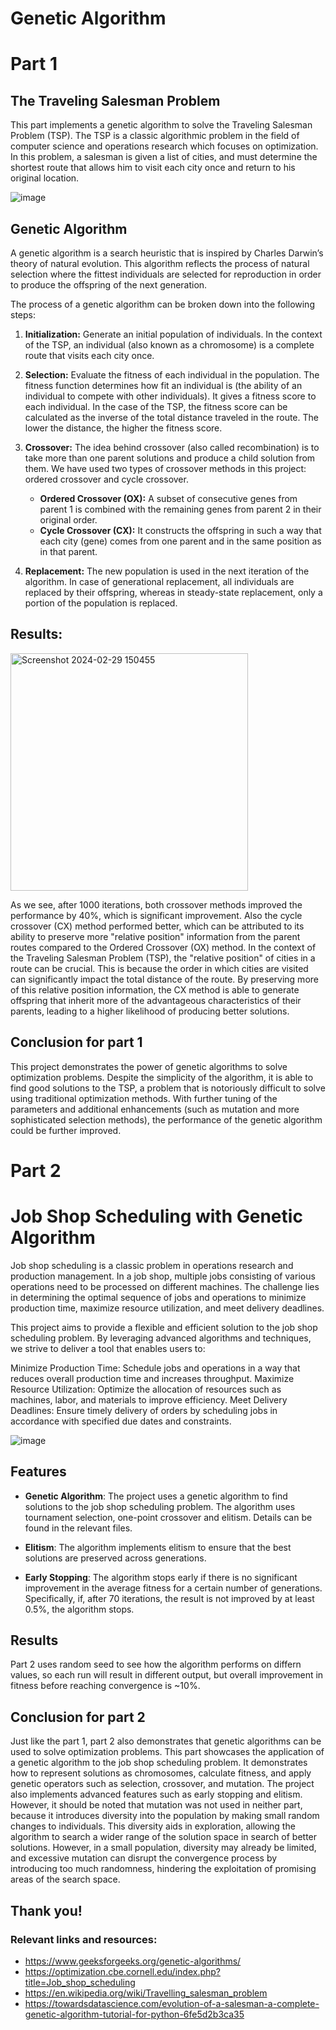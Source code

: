 # Genetic Algorithm

# Part 1

## The Traveling Salesman Problem

This part implements a genetic algorithm to solve the Traveling Salesman Problem (TSP). The TSP is a classic algorithmic problem in the field of computer science and operations research which focuses on optimization. In this problem, a salesman is given a list of cities, and must determine the shortest route that allows him to visit each city once and return to his original location.

![image](https://github.com/MikheilKvizhinadze2001/traveling_salesman_problem/assets/85734592/e4b1ed7d-6dd8-46c3-b943-ce359f899593)




## Genetic Algorithm

A genetic algorithm is a search heuristic that is inspired by Charles Darwin’s theory of natural evolution. This algorithm reflects the process of natural selection where the fittest individuals are selected for reproduction in order to produce the offspring of the next generation.

The process of a genetic algorithm can be broken down into the following steps:

1. **Initialization:** Generate an initial population of individuals. In the context of the TSP, an individual (also known as a chromosome) is a complete route that visits each city once.

2. **Selection:** Evaluate the fitness of each individual in the population. The fitness function determines how fit an individual is (the ability of an individual to compete with other individuals). It gives a fitness score to each individual. In the case of the TSP, the fitness score can be calculated as the inverse of the total distance traveled in the route. The lower the distance, the higher the fitness score.

3. **Crossover:** The idea behind crossover (also called recombination) is to take more than one parent solutions and produce a child solution from them. We have used two types of crossover methods in this project: ordered crossover and cycle crossover.

    - **Ordered Crossover (OX):** A subset of consecutive genes from parent 1 is combined with the remaining genes from parent 2 in their original order.
    - **Cycle Crossover (CX):** It constructs the offspring in such a way that each city (gene) comes from one parent and in the same position as in that parent.

4. **Replacement:** The new population is used in the next iteration of the algorithm. In case of generational replacement, all individuals are replaced by their offspring, whereas in steady-state replacement, only a portion of the population is replaced.

## Results:

<img width="380" alt="Screenshot 2024-02-29 150455" src="https://github.com/MikheilKvizhinadze2001/traveling_salesman_problem/assets/85734592/1d063ac6-f112-4dce-98ac-025b5a15a65e">

    
As we see, after 1000 iterations, both crossover methods improved the performance by 40%, which is significant improvement. Also the cycle crossover (CX) method performed better, which can be attributed to its ability to preserve more "relative position" information from the parent routes compared to the Ordered Crossover (OX) method.
In the context of the Traveling Salesman Problem (TSP), the "relative position" of cities in a route can be crucial. This is because the order in which cities are visited can significantly impact the total distance of the route. By preserving more of this relative position information, the CX method is able to generate offspring that inherit more of the advantageous characteristics of their parents, leading to a higher likelihood of producing better solutions.

## Conclusion for part 1

This project demonstrates the power of genetic algorithms to solve optimization problems. Despite the simplicity of the algorithm, it is able to find good solutions to the TSP, a problem that is notoriously difficult to solve using traditional optimization methods. With further tuning of the parameters and additional enhancements (such as mutation and more sophisticated selection methods), the performance of the genetic algorithm could be further improved.


# Part 2

# Job Shop Scheduling with Genetic Algorithm

Job shop scheduling is a classic problem in operations research and production management. In a job shop, multiple jobs consisting of various operations need to be processed on different machines. The challenge lies in determining the optimal sequence of jobs and operations to minimize production time, maximize resource utilization, and meet delivery deadlines.

This project aims to provide a flexible and efficient solution to the job shop scheduling problem. By leveraging advanced algorithms and techniques, we strive to deliver a tool that enables users to:

Minimize Production Time: Schedule jobs and operations in a way that reduces overall production time and increases throughput.
Maximize Resource Utilization: Optimize the allocation of resources such as machines, labor, and materials to improve efficiency.
Meet Delivery Deadlines: Ensure timely delivery of orders by scheduling jobs in accordance with specified due dates and constraints.



![image](https://github.com/MikheilKvizhinadze2001/traveling_salesman_problem/assets/85734592/b56f911d-3ac5-4559-aaf8-7b840c4f0aa6)





## Features

- **Genetic Algorithm**: The project uses a genetic algorithm to find solutions to the job shop scheduling problem. The algorithm uses tournament selection, one-point crossover and elitism. Details can be found in the relevant files.

- **Elitism**: The algorithm implements elitism to ensure that the best solutions are preserved across generations.

- **Early Stopping**: The algorithm stops early if there is no significant improvement in the average fitness for a certain number of generations.
  Specifically, if, after 70 iterations, the result is not improved by at least 0.5%, the algorithm stops.

## Results
Part 2 uses random seed to see how the algorithm performs on differn values, so each run will result in different output, but overall improvement in fitness before
reaching convergence is ~10%.

## Conclusion for part 2

Just like the part 1, part 2 also demonstrates that genetic algorithms can be used to solve optimization problems. This part showcases the application of a genetic algorithm to the job shop scheduling problem. It demonstrates how to represent solutions as chromosomes, calculate fitness, and apply genetic operators such as selection, crossover, and mutation. The project also implements advanced features such as early stopping and elitism. However, it should be noted that mutation was not used in neither 
part, because it introduces diversity into the population by making small random changes to individuals. This diversity aids in exploration, allowing the algorithm to search a wider range of the solution space in search of better solutions. However, in a small population, diversity may already be limited, and excessive mutation can disrupt the convergence process by introducing too much randomness, hindering the exploitation of promising areas of the search space.


## Thank you!



### Relevant links and resources:

- https://www.geeksforgeeks.org/genetic-algorithms/
- https://optimization.cbe.cornell.edu/index.php?title=Job_shop_scheduling
- https://en.wikipedia.org/wiki/Travelling_salesman_problem
- https://towardsdatascience.com/evolution-of-a-salesman-a-complete-genetic-algorithm-tutorial-for-python-6fe5d2b3ca35
